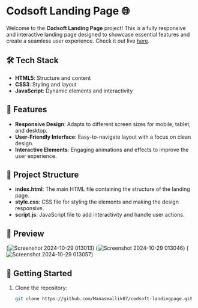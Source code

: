 # Codsoft Landing Page 🌐

Welcome to the **Codsoft Landing Page** project! This is a fully responsive and interactive landing page designed to showcase essential features and create a seamless user experience. Check it out live [here](https://manasmallik07.github.io/codsoft-landingpage/).

## 🛠️ Tech Stack

- **HTML5**: Structure and content
- **CSS3**: Styling and layout
- **JavaScript**: Dynamic elements and interactivity

## 🚀 Features

- **Responsive Design**: Adapts to different screen sizes for mobile, tablet, and desktop.
- **User-Friendly Interface**: Easy-to-navigate layout with a focus on clean design.
- **Interactive Elements**: Engaging animations and effects to improve the user experience.

## 📂 Project Structure

- **index.html**: The main HTML file containing the structure of the landing page.
- **style.css**: CSS file for styling the elements and making the design responsive.
- **script.js**: JavaScript file to add interactivity and handle user actions.

## 📸 Preview

(![Screenshot 2024-10-29 013013](https://github.com/user-attachments/assets/cf19d4cd-3b11-4b8b-9476-c4836076d109))
(![Screenshot 2024-10-29 013046](https://github.com/user-attachments/assets/0b0d7359-2e80-41f0-b38a-c36a0eaa30f5))
(![Screenshot 2024-10-29 013057](https://github.com/user-attachments/assets/00f39f9b-d36c-42c1-a130-471779dec699))

## 🚀 Getting Started

1. Clone the repository:
   ```bash
   git clone https://github.com/Manasmallik07/codsoft-landingpage.git
